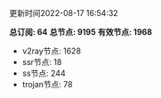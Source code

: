 更新时间2022-08-17 16:54:32

**总订阅: 64**
**总节点: 9195**
**有效节点: 1968**
- v2ray节点: 1628
- ssr节点: 18
- ss节点: 244
- trojan节点: 78
